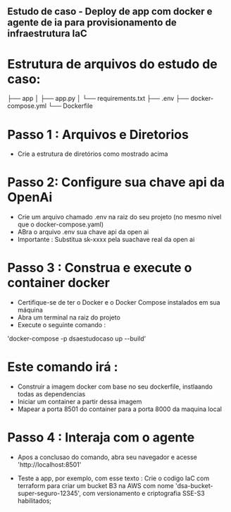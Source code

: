 ## Estudo de caso - Deploy de app com docker e agente de ia para provisionamento de infraestrutura IaC

# Estrutura de arquivos do estudo de caso:

 ├── app
 │   ├── app.py
 │   └── requirements.txt
 ├── .env
 ├── docker-compose.yml
 └── Dockerfile

# Passo 1 : Arquivos e Diretorios 
- Crie a estrutura de diretórios como mostrado acima

# Passo 2: Configure sua chave api da OpenAi
- Crie um arquivo chamado .env na raiz do seu projeto (no mesmo nível que o docker-compose.yaml)
- ABra o arquivo .env sua chave api da open ai
- Importante : Substitua sk-xxxx pela suachave real da open ai

# Passo 3 : Construa e execute o container docker
- Certifique-se de ter o Docker e o Docker Compose instalados em sua máquina
- Abra um terminal na raiz do projeto 
- Execute o seguinte comando :

'docker-compose -p dsaestudocaso up --build'

# Este comando irá :
- Construir a imagem docker com base no seu dockerfile, instlaando todas as dependencias
- Iniciar um container a partir dessa imagem
- Mapear a porta 8501 do container para a porta 8000  da maquina local

# Passo 4 : Interaja com o agente
- Apos a conclusao do comando, abra seu navegador e acesse
'http://localhost:8501'

- Teste a app, por exemplo, com esse texto : Crie o codigo IaC com terraform para criar um bucket B3 na AWS com nome 'dsa-bucket-super-seguro-12345', com versionamento e criptografia SSE-S3 habilitados;  
